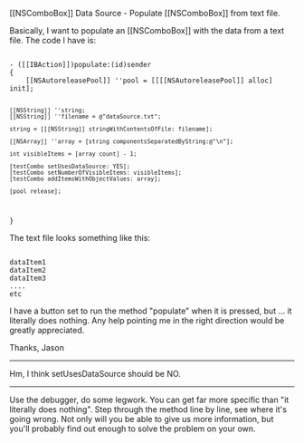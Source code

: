 [[NSComboBox]] Data Source - Populate [[NSComboBox]] from text file.

Basically, I want to populate an [[NSComboBox]] with the data from a text file.  The code I have is:

<code>
- ([[IBAction]])populate:(id)sender
{
	[[NSAutoreleasePool]] ''pool = [[[[NSAutoreleasePool]] alloc] init];
	
	[[NSString]] ''string;
	[[NSString]] ''filename = @"dataSource.txt";
	
	string = [[[NSString]] stringWithContentsOfFile: filename];
	
	[[NSArray]] ''array = [string componentsSeparatedByString:@"\n"];
	
	int visibleItems = [array count] - 1;
	
	[testCombo setUsesDataSource: YES];
	[testCombo setNumberOfVisibleItems: visibleItems];
	[testCombo addItemsWithObjectValues: array];
	
	[pool release];
}
</code>

The text file looks something like this:

<code>
dataItem1
dataItem2
dataItem3
....
etc
</code>

I have a button set to run the method "populate" when it is pressed, but ... it literally does nothing.  Any help pointing me in the right direction would be greatly appreciated.

Thanks,
Jason

----

Hm, I think setUsesDataSource should be NO.

----

Use the debugger, do some legwork. You can get far more specific than "it literally does nothing". Step through the method line by line, see where it's going wrong. Not only will you be able to give us more information, but you'll probably find out enough to solve the problem on your own.